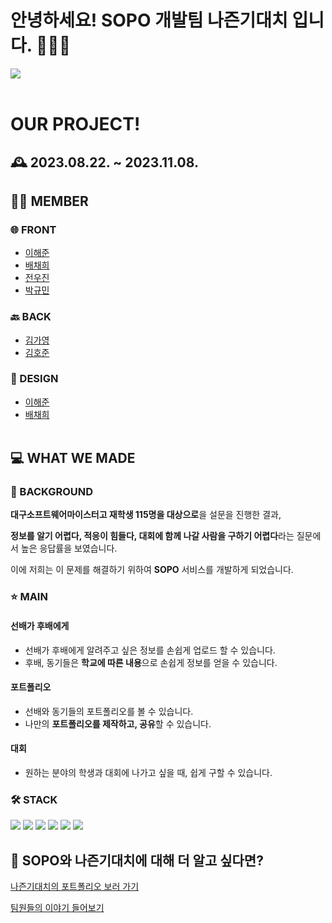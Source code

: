 # 안녕하세요! SOPO 개발팀 나즌기대치 입니다.  🙋🏻‍♂️
<img src='https://ifh.cc/g/4NjRoD.jpg' border='0'>
<br><br/>

# OUR PROJECT! 
## 🕰️ 2023.08.22. ~ 2023.11.08.
## 🧑‍💻 MEMBER
### 🌐 FRONT 
- [이해준](https://github.com/ftery0)
- [배채희](https://github.com/je355)
- [전우진](https://github.com/greenfrog616)
- [박규민](https://github.com/kyumin7487)

### 🔙 BACK 
- [김가영](https://github.com/GayeongKimm)
- [김호준](https://github.com/alexipharmical)

### 🎨 DESIGN
- [이해준](https://github.com/ftery0)
- [배채희](https://github.com/je355)
<br><br/>

## 💻 WHAT WE MADE
### 🏫 BACKGROUND 
**대구소프트웨어마이스터고 재학생 115명을 대상으로**을 설문을 진행한 결과,

**정보를 알기 어렵다, 적응이 힘들다, 대회에 함께 나갈 사람을 구하기 어렵다**라는 질문에서 높은 응답률을 보였습니다.

이에 저희는 이 문제를 해결하기 위하여 **SOPO** 서비스를 개발하게 되었습니다.

### ⭐️ MAIN
#### 선배가 후배에게
- 선배가 후배에게 알려주고 싶은 정보를 손쉽게 업로드 할 수 있습니다.
- 후배, 동기들은 **학교에 따른 내용**으로 손쉽게 정보를 얻을 수 있습니다.
#### 포트폴리오
- 선배와 동기들의 포트폴리오를 볼 수 있습니다.
- 나만의 **포트폴리오를 제작하고, 공유**할 수 있습니다.
#### 대회
- 원하는 분야의 학생과 대회에 나가고 싶을 때, 쉽게 구할 수 있습니다.

### 🛠️ STACK
<img src="https://img.shields.io/badge/React-61DAFB?style=flat-square&logo=React&logoColor=black"/>  <img src="https://img.shields.io/badge/Spring-6DB33F?style=flat-square&logo=Spring&logoColor=white"/>  <img src="https://img.shields.io/badge/MySQL-4479A1?style=flat-square&logo=MySQL&logoColor=white"/>  <img src="https://img.shields.io/badge/java-007396?style=flat-square&logo=java&logoColor=white"/>  <img src="https://img.shields.io/badge/GitHub-181717?style=flat-square&logo=GitHub&logoColor=white"/>  <img src="https://img.shields.io/badge/Figma-F24E1E?style=flat-square&logo=Figma&logoColor=white"/>

## 📑 SOPO와 나즌기대치에 대해 더 알고 싶다면?
[나즌기대치의 포트폴리오 보러 가기](https://sparkling-sting-af7.notion.site/SOPO-600a1747126840339ac79278dd44a657?pvs=4)

[팀원들의 이야기 들어보기](https://sparkling-sting-af7.notion.site/5e237452752c49249317291c2c8894f5?pvs=4)
